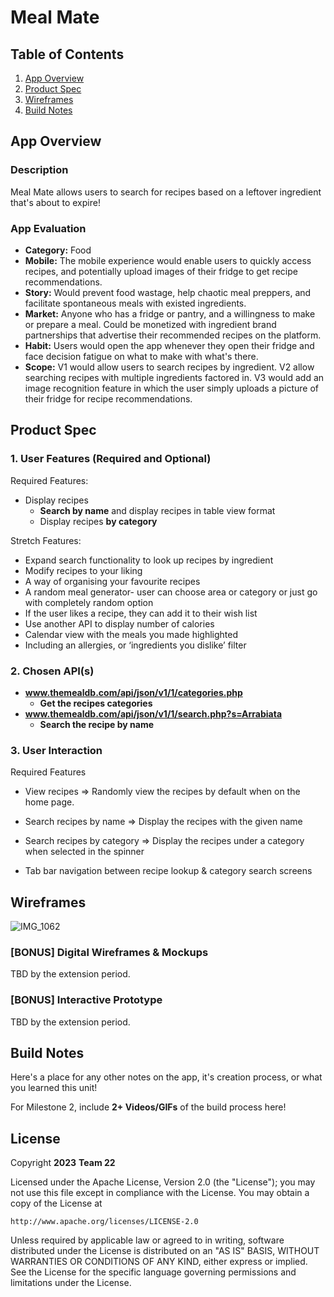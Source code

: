 # **Meal Mate**

## Table of Contents

1. [App Overview](#App-Overview)
1. [Product Spec](#Product-Spec)
1. [Wireframes](#Wireframes)
1. [Build Notes](#Build-Notes)

## App Overview

### Description 

Meal Mate allows users to search for recipes based on a leftover ingredient that's about to expire!

### App Evaluation

- **Category:** Food
- **Mobile:** The mobile experience would enable users to quickly access recipes, and potentially upload images of their fridge to get recipe recommendations.
- **Story:** Would prevent food wastage, help chaotic meal preppers, and facilitate spontaneous meals with existed ingredients.
- **Market:** Anyone who has a fridge or pantry, and a willingness to make or prepare a meal. Could be monetized with ingredient brand partnerships that advertise their recommended recipes on the platform.
- **Habit:** Users would open the app whenever they open their fridge and face decision fatigue on what to make with what's there.
- **Scope:** V1 would allow users to search recipes by ingredient. V2 allow searching recipes with multiple ingredients factored in. V3 would add an image recognition feature in which the user simply uploads a picture of their fridge for recipe recommendations.

## Product Spec

### 1. User Features (Required and Optional)

Required Features:

- Display recipes
  - **Search by name** and display recipes in table view format
  - Display recipes **by category**

Stretch Features:
- Expand search functionality to look up recipes by ingredient
- Modify recipes to your liking
- A way of organising your favourite recipes
- A random meal generator- user can choose area or category or just go with completely random option
- If the user likes a recipe, they can add it to their wish list
- Use another API to display number of calories 
- Calendar view with the meals you made highlighted
- Including an allergies, or ‘ingredients you dislike’ filter

### 2. Chosen API(s)

- **www.themealdb.com/api/json/v1/1/categories.php**
  - **Get the recipes categories**
- **www.themealdb.com/api/json/v1/1/search.php?s=Arrabiata**
  - **Search the recipe by name**

### 3. User Interaction

Required Features

- View recipes
  => Randomly view the recipes by default when on the home page.
 
- Search recipes by name
  => Display the recipes with the given name
 
- Search recipes by category
  => Display the recipes under a category when selected in the spinner

- Tab bar navigation between recipe lookup & category search screens

## Wireframes
![IMG_1062](https://github.com/CP-AND101-22/Meal-Mate/assets/78409617/f4b5e23b-b9f9-4f76-a50b-0954a66e1e2b)

### [BONUS] Digital Wireframes & Mockups
TBD by the extension period.

### [BONUS] Interactive Prototype
TBD by the extension period.

## Build Notes

Here's a place for any other notes on the app, it's creation 
process, or what you learned this unit!  

For Milestone 2, include **2+ Videos/GIFs** of the build process here!

## License

Copyright **2023** **Team 22**

Licensed under the Apache License, Version 2.0 (the "License");
you may not use this file except in compliance with the License.
You may obtain a copy of the License at

    http://www.apache.org/licenses/LICENSE-2.0

Unless required by applicable law or agreed to in writing, software
distributed under the License is distributed on an "AS IS" BASIS,
WITHOUT WARRANTIES OR CONDITIONS OF ANY KIND, either express or implied.
See the License for the specific language governing permissions and
limitations under the License.
